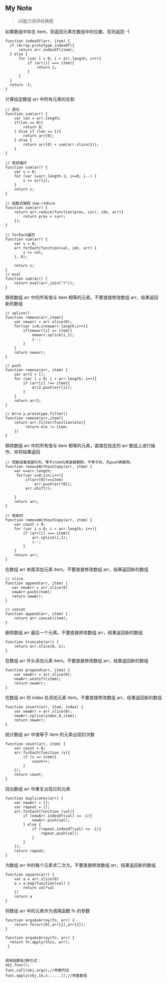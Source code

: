 My Note
-------- 
> JS能力测评经典题

如果数组中存在 item，则返回元素在数组中的位置，否则返回 -1
```
function indexOf(arr, item) {
  if (Array.prototype.indexOf){
      return arr.indexOf(item);
  } else {
      for (var i = 0; i < arr.length; i++){
          if (arr[i] === item){
              return i;
          }
      }
  }     
  return -1;
}
```

计算给定数组 arr 中所有元素的总和
```
// 递归
function sum(arr) {
    var len = arr.length;
    if(len == 0){
        return 0;
    } else if (len == 1){
        return arr[0];
    } else {
        return arr[0] + sum(arr.slice(1));
    }
}

// 常规循环
function sum(arr) {
    var s = 0;
    for (var i=arr.length-1; i>=0; i--) {
        s += arr[i];
    }
    return s;
}

// 函数式编程 map-reduce
function sum(arr) {
    return arr.reduce(function(prev, curr, idx, arr){
        return prev + curr;
    });
}

// forEach遍历
function sum(arr) {
    var s = 0;
    arr.forEach(function(val, idx, arr) {
        s += val;
    }, 0);
  
    return s;
}
// eval
function sum(arr) {
    return eval(arr.join("+"));
}
```

移除数组 arr 中的所有值与 item 相等的元素。不要直接修改数组 arr，结果返回新的数组
```
// splice()
function remove(arr,item){
    var newarr = arr.slice(0);
    for(var i=0;i<newarr.length;i++){
        if(newarr[i] == item){
            newarr.splice(i,1);
            i--;
        }
    }
    return newarr;
}

// push
function remove(arr, item) {
    var arr2 = [];
    for (var i = 0; i < arr.length; i++){
        if (arr[i] !== item){
            arr2.push(arr[i]);
        }
    }
    return arr2;
}

// Arra y.prototype.filter()
function remove(arr,item){
    return arr.filter(function(ele){
         return ele != item;
    })
}
```

移除数组 arr 中的所有值与 item 相等的元素，直接在给定的 arr 数组上进行操作，并将结果返回
```
// 把数组看成是队列，等于item元素直接删除，不等于的，先push再删除。
function removeWithoutCopy(arr, item) {
    var n=arr.length;
     for(var i=0;i<n;i++){
         if(arr[0]!==item)   
             arr.push(arr[0]);
         arr.shift();
           
    }
    return arr;
}

// 简单的
function removeWithoutCopy(arr, item) {
    var count = 0;
    for (var i = 0; i < arr.length; i++){
        if (arr[i] === item){
            arr.splice(i,1);
            i--;
        }
    }
    return arr;
}
```

在数组 arr 末尾添加元素 item。不要直接修改数组 arr，结果返回新的数组
```
// slice
function append(arr, item) {
   var newArr = arr.slice(0)
   newArr.push(item);
   return newArr;
}

// concat
function append(arr, item) {
    return arr.concat(item);
}
```

删除数组 arr 最后一个元素。不要直接修改数组 arr，结果返回新的数组
```
function truncate(arr) {
    return arr.slice(0,-1);
}
```

在数组 arr 开头添加元素 item。不要直接修改数组 arr，结果返回新的数组
```
function prepend(arr, item) {
    var newArr = arr.slice(0);
    newArr.unshift(item);
    return newArr;
}
```

在数组 arr 的 index 处添加元素 item。不要直接修改数组 arr，结果返回新的数组
```
function insert(arr, item, index) {
    var newArr = arr.slice(0);
    newArr.splice(index,0,item);
    return newArr;
}
```
统计数组 arr 中值等于 item 的元素出现的次数
```
function count(arr, item) {
    var count = 0;
    arr.forEach(function (v){
        if (v == item){
            count++;
        }
    });
    return count;
}
```

找出数组 arr 中重复出现过的元素
```
function duplicates(arr) {
    var newArr = [];
    var repeat = [];
    arr.forEach(function (val){
        if (newArr.indexOf(val) == -1){
            newArr.push(val);
        } else {
            if (repeat.indexOf(val) == -1){
                repeat.push(val);
            }
        }
    });
    return repeat;
}
```

为数组 arr 中的每个元素求二次方。不要直接修改数组 arr，结果返回新的数组
```
function square(arr) {
    var a = arr.slice(0)
    a = a.map(function(val) {
        return val*val
    })
    return a
}
```


将数组 arr 中的元素作为调用函数 fn 的参数
```
function argsAsArray(fn, arr) {
    return fn(arr[0],arr[1],arr[2]);
}

function argsAsArray(fn, arr) {
  return fn.apply(this, arr);
 }


调用函数有3种方式：
obj.func();
func.call(obj,args);//参数列出
func.apply(obj,[m,n......]);//参数数组
```